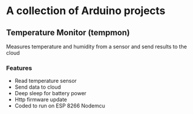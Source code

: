 # A collection of Arduino projects

## Temperature Monitor (tempmon)
Measures temperature and humidity from a sensor and send results to the cloud

### Features
* Read temperature sensor
* Send data to cloud
* Deep sleep for battery power
* Http firmware update
* Coded to run on ESP 8266 Nodemcu